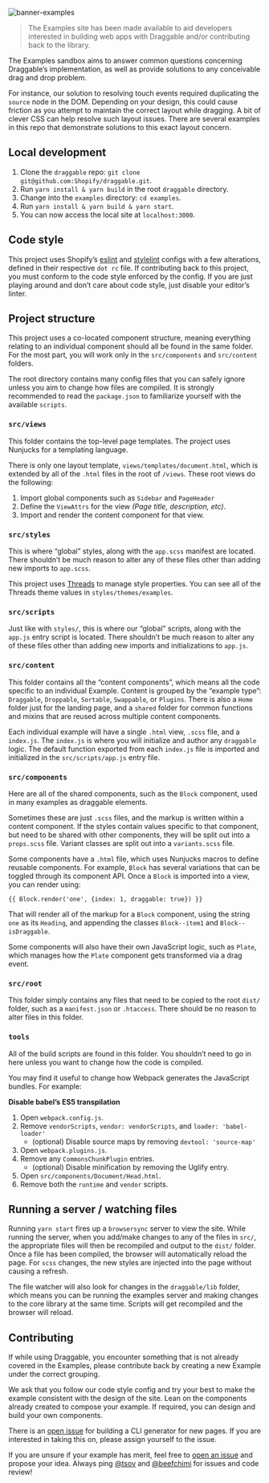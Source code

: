 ![banner-examples](https://user-images.githubusercontent.com/643944/34655498-c9701942-f3d8-11e7-9dd5-6d225e7c5f6f.png)

> The Examples site has been made available to aid developers interested in building web apps with Draggable and/or contributing back to the library.

The Examples sandbox aims to answer common questions concerning Draggable’s implementation, as well as provide solutions to any conceivable drag and drop problem.

For instance, our solution to resolving touch events required duplicating the `source` node in the DOM. Depending on your design, this could cause friction as you attempt to maintain the correct layout while dragging. A bit of clever CSS can help resolve such layout issues. There are several examples in this repo that demonstrate solutions to this exact layout concern.

## Local development

1. Clone the `draggable` repo: `git clone git@github.com:Shopify/draggable.git`.
2. Run `yarn install & yarn build` in the root `draggable` directory.
3. Change into the `examples` directory: `cd examples`.
4. Run `yarn install & yarn build & yarn start`.
5. You can now access the local site at `localhost:3000`.

## Code style

This project uses Shopify’s [eslint](https://github.com/Shopify/eslint-plugin-shopify) and [stylelint](https://github.com/Shopify/stylelint-config-shopify) configs with a few alterations, defined in their respective `dot rc` file. If contributing back to this project, you must conform to the code style enforced by the config. If you are just playing around and don’t care about code style, just disable your editor’s linter.

## Project structure

This project uses a co-located component structure, meaning everything relating to an individual component should all be found in the same folder. For the most part, you will work only in the `src/components` and `src/content` folders.

The root directory contains many config files that you can safely ignore unless you aim to change how files are compiled. It is strongly recommended to read the `package.json` to familiarize yourself with the available `scripts`.

### `src/views`

This folder contains the top-level page templates. The project uses Nunjucks for a templating language.

There is only one layout template, `views/templates/document.html`, which is extended by all of the `.html` files in the root of `/views`. These root views do the following:

1. Import global components such as `Sidebar` and `PageHeader`
2. Define the `ViewAttrs` for the view _(Page title, description, etc)_.
3. Import and render the content component for that view.

### `src/styles`

This is where “global” styles, along with the `app.scss` manifest are located. There shouldn’t be much reason to alter any of these files other than adding new imports to `app.scss`.

This project uses [Threads](https://github.com/beefchimi/threads) to manage style properties. You can see all of the Threads theme values in `styles/themes/examples`.

### `src/scripts`

Just like with `styles/`, this is where our “global” scripts, along with the `app.js` entry script is located. There shouldn’t be much reason to alter any of these files other than adding new imports and initializations to `app.js`.

### `src/content`

This folder contains all the “content components”, which means all the code specific to an individual Example. Content is grouped by the “example type”: `Draggable`, `Droppable`, `Sortable`, `Swappable`, or `Plugins`. There is also a `Home` folder just for the landing page, and a `shared` folder for common functions and mixins that are reused across multiple content components.

Each individual example will have a single `.html` view, `.scss` file, and a `index.js`. The `index.js` is where you will initialize and author any `draggable` logic. The default function exported from each `index.js` file is imported and initialized in the `src/scripts/app.js` entry file.

### `src/components`

Here are all of the shared components, such as the `Block` component, used in many examples as draggable elements.

Sometimes these are just `.scss` files, and the markup is written within a content component. If the styles contain values specific to that component, but need to be shared with other components, they will be split out into a `props.scss` file. Variant classes are split out into a `variants.scss` file.

Some components have a `.html` file, which uses Nunjucks macros to define reusable components. For example, `Block` has several variations that can be toggled through its component API. Once a `Block` is imported into a view, you can render using:

`{{ Block.render('one', {index: 1, draggable: true}) }}`

That will render all of the markup for a `Block` component, using the string `one` as its `Heading`, and appending the classes `Block--item1` and `Block--isDraggable`.

Some components will also have their own JavaScript logic, such as `Plate`, which manages how the `Plate` component gets transformed via a drag event.

### `src/root`

This folder simply contains any files that need to be copied to the root `dist/` folder, such as a `manifest.json` or `.htaccess`. There should be no reason to alter files in this folder.

### `tools`

All of the build scripts are found in this folder. You shouldn’t need to go in here unless you want to change how the code is compiled.

You may find it useful to change how Webpack generates the JavaScript bundles. For example:

**Disable babel’s ES5 transpilation**
1. Open `webpack.config.js`.
2. Remove `vendorScripts`, `vendor: vendorScripts`, and `loader: 'babel-loader'`
    - (optional) Disable source maps by removing `devtool: 'source-map'`
3. Open `webpack.plugins.js`.
4. Remove any `CommonsChunkPlugin` entries.
    - (optional) Disable minification by removing the Uglify entry.
5. Open `src/components/Document/Head.html`.
6. Remove both the `runtime` and `vendor` scripts.

## Running a server / watching files

Running `yarn start` fires up a `browsersync` server to view the site. While running the server, when you add/make changes to any of the files in `src/`, the appropriate files will then be recompiled and output to the `dist/` folder. Once a file has been compiled, the browser will automatically reload the page. For `scss` changes, the new styles are injected into the page without causing a refresh.

The file watcher will also look for changes in the `draggable/lib` folder, which means you can be running the examples server and making changes to the core library at the same time. Scripts will get recompiled and the browser will reload.

## Contributing

If while using Draggable, you encounter something that is not already covered in the Examples, please contribute back by creating a new Example under the correct grouping.

We ask that you follow our code style config and try your best to make the example consistent with the design of the site. Lean on the components already created to compose your example. If required, you can design and build your own components.

There is an [open issue](https://github.com/Shopify/draggable/issues/110) for building a CLI generator for new pages. If you are interested in taking this on, please assign yourself to the issue.

If you are unsure if your example has merit, feel free to [open an issue](https://github.com/Shopify/draggable/issues) and propose your idea. Always ping [@tsov](https://github.com/tsov) and [@beefchimi](https://github.com/beefchimi) for issues and code review!
